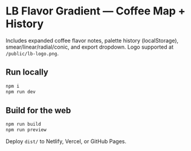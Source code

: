 # LB Flavor Gradient — Coffee Map + History

Includes expanded coffee flavor notes, palette history (localStorage), smear/linear/radial/conic, and export dropdown. Logo supported at `/public/lb-logo.png`.

## Run locally
```bash
npm i
npm run dev
```

## Build for the web
```bash
npm run build
npm run preview
```

Deploy `dist/` to Netlify, Vercel, or GitHub Pages.
